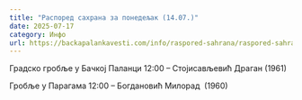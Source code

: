 ```yaml
---
title: "Распоред сахрана за понедељак (14.07.)"
date: 2025-07-17
category: Инфо
url: https://backapalankavesti.com/info/raspored-sahrana/raspored-sahrana-za-ponedeljak-14-07/
---
```


Градско гробље у Бачкој Паланци
12:00 – Стојисављевић Драган (1961)

Гробље у Парагама
12:00 – Богдановић Милорад  (1960)
